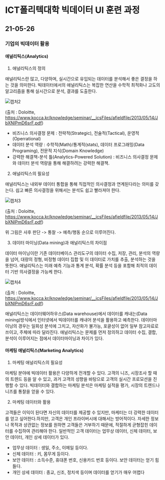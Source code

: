 # ICT폴리텍대학 빅데이터 UI 훈련 과정

## 21-05-26

### 기업의 빅데이터 활용

#### 애널리틱스(Analytics)

1. 애널리틱스의 정의

애널리틱스란 많고, 다양하며, 실시간으로 유입되는 데이터를 분석해서 좋은 결정을 하는 것을 의미한다.
빅데이터에서의 애널리틱스는 복잡한 연산을 수학적 최적화나 고도의 알고리즘을 통해 실시간으로 분석, 결과를 도출한다.

![캡처2](https://user-images.githubusercontent.com/76871728/119604719-85f10080-be2a-11eb-8710-e96f48d9a241.PNG)

(출처 : Doloitte, https://www.kocca.kr/knowledge/seminar/__icsFiles/afieldfile/2013/05/14/JbXNIPmD6srF.pdf)

+ 비즈니스 의사결정 문제 : 전략적(Strategic), 전술적(Tactical), 운영적(Operrational)
+ 데이터 분석 역량 : 수학적(Math)/통계적(stats), 데이터 프로그래밍(Data Programing), 전문적 지식(Domain Knowledge)
+ 강력한 해결책-분석 틀(Analytics-Powered Solution) : 비즈니스 의사결정 문제와 데이터 분석 역량을 통해 해결하려는 강력한 해결책.

2. 애널리틱스의 필요성
 
애널리틱스는 내외부 데이터 통합을 통해 직접적인 의사결정과 연계된다라는 의미를 갖는다. 싑고 빠른 의사결정을 위해서는 분석도 쉽고 빨라져야 한다.

![캡처3](https://user-images.githubusercontent.com/76871728/119605555-f64c5180-be2b-11eb-89a8-595fc107cfd4.PNG)

(출처 : Doloitte, https://www.kocca.kr/knowledge/seminar/__icsFiles/afieldfile/2013/05/14/JbXNIPmD6srF.pdf)

위 그림은 사후 판단 -> 통찰 -> 예측/행동 순으로 이루어진다.

3. 데이터 마이닝(Data mining)과 애널리틱스의 차이점

데이터 마이닝이란 기존 데이터베이스 관리도구의 데이터 수집, 저장, 관리, 분석의 역량을 넘어, 대량의 정형, 비정형 데이터 집합 및 이 데이터로 가치를 추출, 분석하는 것을 뜻한다.
애널리틱스는 미래 예측 기능과 통계 분석, 확률 분석 등을 포함해 최적의 데이터 기반 의사결정을 가능케 한다.

![캡처4](https://user-images.githubusercontent.com/76871728/119614060-cc4d5c00-be38-11eb-8be9-5c81cfdcd25b.PNG)

(출처 : Doloitte, https://www.kocca.kr/knowledge/seminar/__icsFiles/afieldfile/2013/05/14/JbXNIPmD6srF.pdf)

애널리틱스는 데이터웨어하우스(Data warehouse)에서 데이터를 캐내는(Data mining)방식에서 인터넷에서 빅데이터를 캐내어 분석을 활용하고 예측한다.
데이터마이닝의 경우는 일회성 분석에 그치고, 자산화가 불가능, 포괄성이 없어 일부 참고자료로 쓰이고, 주체에 따라 달라진다.
애널리틱스는 문제를 먼저 정의하고 데이터 수집, 결합, 분석이 이루어지는 점에서 데이터마이닝과 차이가 있다.

#### 마케팅 애널리틱스(Marketing Analytics)

1. 마케팅 애널리틱스의 필요성

마케팅 분야에 빅데이터 활용은 다양하게 전개할 수 있다. 고객의 니즈, 시장조사 할 때의 트렌드 등을 알 수 있고, 과거 고객의 성향을 바탕으로 고객의 실시간 프로모션을 진행할 수 있다.
빅데이터와 결합하는 마케팅 분석은 마케팅 실적을 평가, 시장의 트렌드나 니즈를 통찰을 얻을 수 있다.

2. 마케팅 데이터와 활용

고객들은 이익이 된다면 자신의 데이터를 제공할 수 있지만, 마케터는 더 강력한 데이터를 얻고 싶어한다.하지만, 고객은 개인 프라이버시에 대해서는 방어적이다.
자세한 정보나 목적과 상관없는 정보를 원하면 고객들은 거부하기 때문에, 적절하게 균형잡힌 데이터를 수집하여 관리해야 한다.
일반적인 고객 데이터는 업무상 데이터, 신체 데이터, 보안 데이터, 개인 상세 데이터가 있다.
+ 업무상 데이터 : 생일, 주소, 이메일 등이다.
+ 신체 데이터 : 키, 몸무게 등이다.
+ 보안 데이터 : 소득수준, 휴대폰 번호, 신용카드 번호 등이다. 보안 데이터는 얻기 힘들다.
+ 개인 상세 데이터 : 종교, 신조, 정치색 등이며 데이터를 얻기가 매우 어렵다
